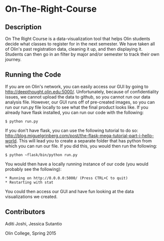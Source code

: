 # On-The-Right-Course #

## Description
On The Right Course is a data-visualization tool that helps Olin students decide what classes to register for in the next semester. We have taken all of Olin's past registration data, cleaning it up, and then displaying it. Students can then go in an filter by major and/or semester to track their own journey. 

## Running the Code 
If you are on Olin's network, you can easily access our GUI by going to http://deepthought.olin.edu:5000/. Unfortunately, because of confidentiality issues, we cannot upload the data to github, so you cannot run our data analysis file. However, our GUI runs off of pre-created images, so you can run our run.py file locally to see what the final product looks like. 
If you already have flask installed, you can run our code with the following:
```
$ python run.py
```
If you don't have flask, you can use the following tutorial to do so: http://blog.miguelgrinberg.com/post/the-flask-mega-tutorial-part-i-hello-world. This will lead you to create a separate folder that has python from which you can run our file. If you did this, you would then run the following:
```
$ python ~flask/bin/python run.py
```
You would then have a locally running instance of our code (you would probably see the following):
```
* Running on http://0.0.0.0:5000/ (Press CTRL+C to quit)
* Restarting with stat
```
You could then access our GUI and have fun looking at the data visualizations we created. 

## Contributors 
Aditi Joshi, Jessica Sutantio

Olin College, Spring 2015

